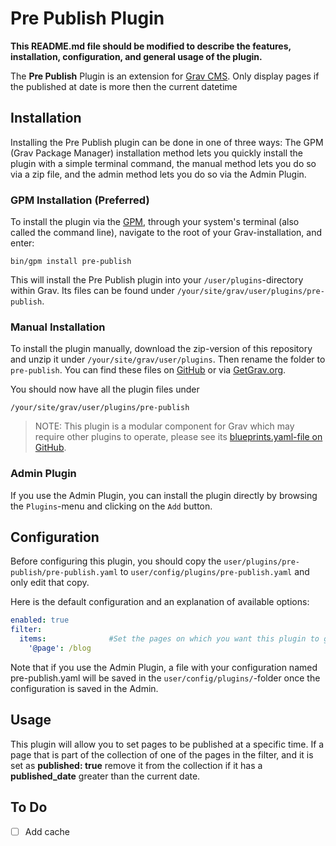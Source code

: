 # Pre Publish Plugin

**This README.md file should be modified to describe the features, installation, configuration, and general usage of the plugin.**

The **Pre Publish** Plugin is an extension for [Grav CMS](http://github.com/getgrav/grav). Only display pages if the published at date is more then the current datetime

## Installation

Installing the Pre Publish plugin can be done in one of three ways: The GPM (Grav Package Manager) installation method lets you quickly install the plugin with a simple terminal command, the manual method lets you do so via a zip file, and the admin method lets you do so via the Admin Plugin.

### GPM Installation (Preferred)

To install the plugin via the [GPM](http://learn.getgrav.org/advanced/grav-gpm), through your system's terminal (also called the command line), navigate to the root of your Grav-installation, and enter:

    bin/gpm install pre-publish

This will install the Pre Publish plugin into your `/user/plugins`-directory within Grav. Its files can be found under `/your/site/grav/user/plugins/pre-publish`.

### Manual Installation

To install the plugin manually, download the zip-version of this repository and unzip it under `/your/site/grav/user/plugins`. Then rename the folder to `pre-publish`. You can find these files on [GitHub](https://github.com/dennisdebest/grav-plugin-pre-publish) or via [GetGrav.org](http://getgrav.org/downloads/plugins#extras).

You should now have all the plugin files under

    /your/site/grav/user/plugins/pre-publish
	
> NOTE: This plugin is a modular component for Grav which may require other plugins to operate, please see its [blueprints.yaml-file on GitHub](https://github.com/dennisdebest/grav-plugin-pre-publish/blob/master/blueprints.yaml).

### Admin Plugin

If you use the Admin Plugin, you can install the plugin directly by browsing the `Plugins`-menu and clicking on the `Add` button.

## Configuration

Before configuring this plugin, you should copy the `user/plugins/pre-publish/pre-publish.yaml` to `user/config/plugins/pre-publish.yaml` and only edit that copy.

Here is the default configuration and an explanation of available options:

```yaml
enabled: true
filter:
  items:              #Set the pages on which you want this plugin to go through the child collection and remove pages where the published_date is inferior to the current date
    '@page': /blog
```

Note that if you use the Admin Plugin, a file with your configuration named pre-publish.yaml will be saved in the `user/config/plugins/`-folder once the configuration is saved in the Admin.

## Usage

This plugin will allow you to set pages to be published at a specific time. 
If a page that is part of the collection of one of the pages in the filter, and it is set as **published: true**
remove it from the collection if it has a **published_date** greater than the current date.

## To Do

- [ ] Add cache

